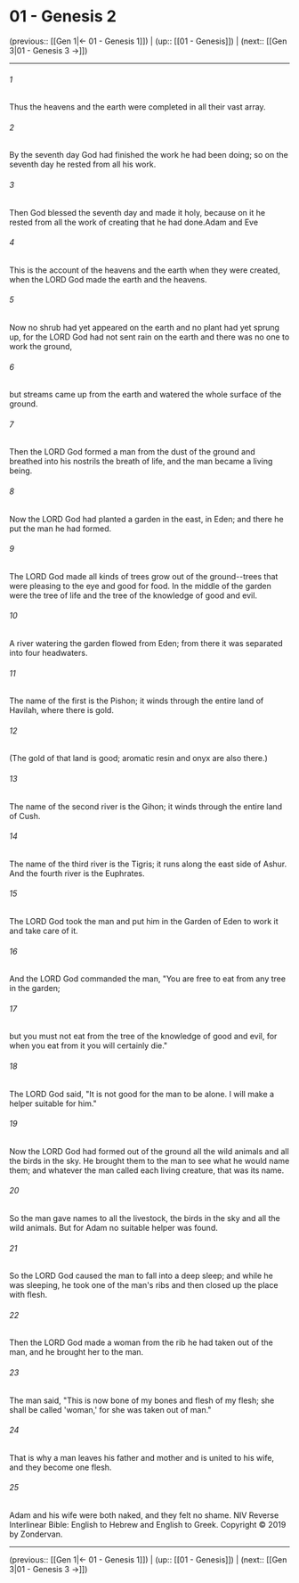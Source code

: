 # 01 - Genesis 2

(previous:: [[Gen 1|← 01 - Genesis 1]]) | (up:: [[01 - Genesis]]) | (next:: [[Gen 3|01 - Genesis 3 →]])

***


###### 1 
Thus the heavens and the earth were completed in all their vast array. 

###### 2 
By the seventh day God had finished the work he had been doing; so on the seventh day he rested from all his work. 

###### 3 
Then God blessed the seventh day and made it holy, because on it he rested from all the work of creating that he had done.Adam and Eve 

###### 4 
This is the account of the heavens and the earth when they were created, when the LORD God made the earth and the heavens. 

###### 5 
Now no shrub had yet appeared on the earth and no plant had yet sprung up, for the LORD God had not sent rain on the earth and there was no one to work the ground, 

###### 6 
but streams came up from the earth and watered the whole surface of the ground. 

###### 7 
Then the LORD God formed a man from the dust of the ground and breathed into his nostrils the breath of life, and the man became a living being. 

###### 8 
Now the LORD God had planted a garden in the east, in Eden; and there he put the man he had formed. 

###### 9 
The LORD God made all kinds of trees grow out of the ground--trees that were pleasing to the eye and good for food. In the middle of the garden were the tree of life and the tree of the knowledge of good and evil. 

###### 10 
A river watering the garden flowed from Eden; from there it was separated into four headwaters. 

###### 11 
The name of the first is the Pishon; it winds through the entire land of Havilah, where there is gold. 

###### 12 
(The gold of that land is good; aromatic resin and onyx are also there.) 

###### 13 
The name of the second river is the Gihon; it winds through the entire land of Cush. 

###### 14 
The name of the third river is the Tigris; it runs along the east side of Ashur. And the fourth river is the Euphrates. 

###### 15 
The LORD God took the man and put him in the Garden of Eden to work it and take care of it. 

###### 16 
And the LORD God commanded the man, "You are free to eat from any tree in the garden; 

###### 17 
but you must not eat from the tree of the knowledge of good and evil, for when you eat from it you will certainly die." 

###### 18 
The LORD God said, "It is not good for the man to be alone. I will make a helper suitable for him." 

###### 19 
Now the LORD God had formed out of the ground all the wild animals and all the birds in the sky. He brought them to the man to see what he would name them; and whatever the man called each living creature, that was its name. 

###### 20 
So the man gave names to all the livestock, the birds in the sky and all the wild animals. But for Adam no suitable helper was found. 

###### 21 
So the LORD God caused the man to fall into a deep sleep; and while he was sleeping, he took one of the man's ribs and then closed up the place with flesh. 

###### 22 
Then the LORD God made a woman from the rib he had taken out of the man, and he brought her to the man. 

###### 23 
The man said, "This is now bone of my bones and flesh of my flesh; she shall be called 'woman,' for she was taken out of man." 

###### 24 
That is why a man leaves his father and mother and is united to his wife, and they become one flesh. 

###### 25 
Adam and his wife were both naked, and they felt no shame. NIV Reverse Interlinear Bible: English to Hebrew and English to Greek. Copyright © 2019 by Zondervan.

***

(previous:: [[Gen 1|← 01 - Genesis 1]]) | (up:: [[01 - Genesis]]) | (next:: [[Gen 3|01 - Genesis 3 →]])

